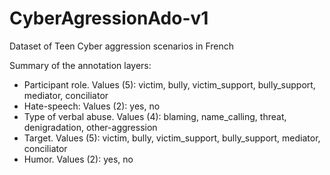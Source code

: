 # CyberAgressionAdo-v1
 Dataset of Teen Cyber aggression scenarios in French

Summary of the annotation layers:

- Participant role. Values (5): victim, bully, victim_support, bully_support, mediator, conciliator
- Hate-speech: Values (2): yes, no
- Type of verbal abuse. Values (4): blaming, name_calling, threat, denigradation, other-aggression
- Target. Values (5): victim, bully, victim_support, bully_support, mediator, conciliator
- Humor. Values (2): yes, no 
